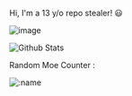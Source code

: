 Hi, I'm a 13 y/o repo stealer! 😃

![image](https://lanyard.cnrad.dev/api/704002391464214548)

![Github Stats](https://github-readme-stats.vercel.app/api?username=vornex-gh&theme=tokyonight)

Random Moe Counter :

![:name](https://count.getloli.com/get/@vornex-gh?theme=rule34)

